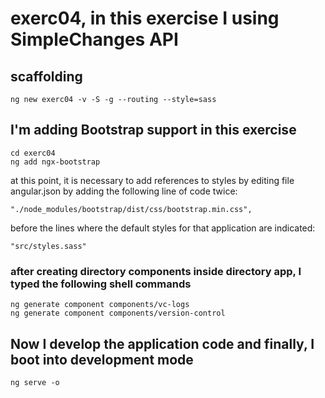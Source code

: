 # exerc04, in this exercise I using SimpleChanges API

## scaffolding

```shell
ng new exerc04 -v -S -g --routing --style=sass
```

## I'm adding Bootstrap support in this exercise

```shell
cd exerc04
ng add ngx-bootstrap
```

at this point, it is necessary to add references to styles by editing file angular.json by adding the following line of code twice:

```text
"./node_modules/bootstrap/dist/css/bootstrap.min.css",
```

before the lines where the default styles for that application are indicated:

```text
"src/styles.sass"
```

### after creating directory components inside directory app, I typed the following shell commands

```shell
ng generate component components/vc-logs
ng generate component components/version-control
```

## Now I develop the application code and finally, I boot into development mode

```shell
ng serve -o
```
